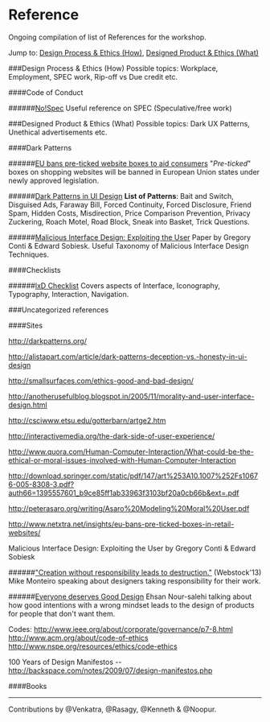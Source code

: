 Reference
==========

Ongoing compilation of list of References for the workshop.

Jump to: [Design Process & Ethics (How)](), [Designed Product & Ethics (What)]()

###Design Process & Ethics (How)
Possible topics: Workplace, Employment, SPEC work, Rip-off vs Due credit etc.

####Code of Conduct

######[No!Spec](http://www.nospec.com/)
Useful reference on SPEC (Speculative/free work)

###Designed Product & Ethics (What)
Possible topics: Dark UX Patterns, Unethical advertisements etc.

####Dark Patterns

######[EU bans pre-ticked website boxes to aid consumers](http://www.bbc.com/news/world-europe-15260748)
"_Pre-ticked_" boxes on shopping websites will be banned in European Union states under newly approved legislation.

######[Dark Patterns in UI Design](http://darkpatterns.org/)
**List of Patterns**: Bait and Switch, Disguised Ads, Faraway Bill, Forced Continuity, Forced Disclosure, Friend Spam, Hidden Costs, Misdirection, Price Comparison Prevention, Privacy Zuckering, Roach Motel, Road Block, Sneak into Basket, Trick Questions.

######[Malicious Interface Design: Exploiting the User](http://www.westpoint.edu/eecs/SiteAssets/SitePages/Biography%20Documents/p271-conti.pdf)
Paper by Gregory Conti & Edward Sobiesk. Useful Taxonomy of Malicious Interface Design Techniques.

####Checklists

######[IxD Checklist](http://ixdchecklist.com/)
Covers aspects of Interface, Iconography, Typography, Interaction, Navigation.

###Uncategorized references

####Sites

http://darkpatterns.org/

http://alistapart.com/article/dark-patterns-deception-vs.-honesty-in-ui-design

http://smallsurfaces.com/ethics-good-and-bad-design/

http://anotherusefulblog.blogspot.in/2005/11/morality-and-user-interface-design.html

http://csciwww.etsu.edu/gotterbarn/artge2.htm

http://interactivemedia.org/the-dark-side-of-user-experience/

http://www.quora.com/Human-Computer-Interaction/What-could-be-the-ethical-or-moral-issues-involved-with-Human-Computer-Interaction

http://download.springer.com/static/pdf/147/art%253A10.1007%252Fs10676-005-8308-3.pdf?auth66=1395557601_b9ce85ff1ab33963f3103bf20a0cb66b&ext=.pdf

http://peterasaro.org/writing/Asaro%20Modeling%20Moral%20User.pdf

http://www.netxtra.net/insights/eu-bans-pre-ticked-boxes-in-retail-websites/

Malicious Interface Design: Exploiting the User by Gregory Conti & Edward Sobiesk

######["Creation without responsibility leads to destruction."](https://vimeo.com/68470326) (Webstock'13)
Mike Monteiro speaking about designers taking responsibility for their work.

######[Everyone deserves Good Design](http://www.everyonedeservesgreatdesign.com/#now)
Ehsan Nour-salehi talking about how good intentions with a wrong mindset leads to the design of products for people that don't want them.

Codes:
http://www.ieee.org/about/corporate/governance/p7-8.html
http://www.acm.org/about/code-of-ethics
http://www.nspe.org/resources/ethics/code-ethics

100 Years of Design Manifestos -- http://backspace.com/notes/2009/07/design-manifestos.php

####Books

--------------
Contributions by @Venkatra, @Rasagy, @Kenneth & @Noopur.
